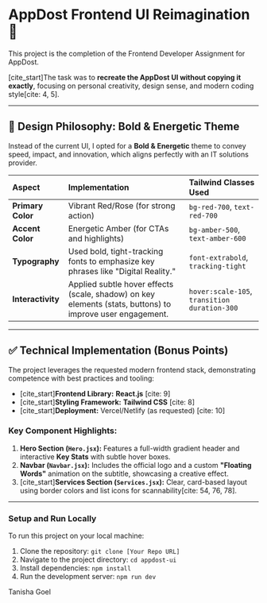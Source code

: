 # AppDost Frontend UI Reimagination 🚀

This project is the completion of the Frontend Developer Assignment for AppDost.

[cite_start]The task was to **recreate the AppDost UI without copying it exactly**, focusing on personal creativity, design sense, and modern coding style[cite: 4, 5].

---

## 🎨 Design Philosophy: Bold & Energetic Theme

Instead of the current UI, I opted for a **Bold & Energetic** theme to convey speed, impact, and innovation, which aligns perfectly with an IT solutions provider.

| Aspect | Implementation | Tailwind Classes Used |
| :--- | :--- | :--- |
| **Primary Color** | Vibrant Red/Rose (for strong action) | `bg-red-700`, `text-red-700` |
| **Accent Color** | Energetic Amber (for CTAs and highlights) | `bg-amber-500`, `text-amber-600` |
| **Typography** | Used bold, tight-tracking fonts to emphasize key phrases like "Digital Reality." | `font-extrabold`, `tracking-tight` |
| **Interactivity** | Applied subtle hover effects (scale, shadow) on key elements (stats, buttons) to improve user engagement. | `hover:scale-105`, `transition duration-300` |

---

## ✅ Technical Implementation (Bonus Points)

The project leverages the requested modern frontend stack, demonstrating competence with best practices and tooling:

* [cite_start]**Frontend Library:** **React.js** [cite: 9]
* [cite_start]**Styling Framework:** **Tailwind CSS** [cite: 8]
* [cite_start]**Deployment:** Vercel/Netlify (as requested) [cite: 10]

### **Key Component Highlights:**

1.  **Hero Section (`Hero.jsx`):** Features a full-width gradient header and interactive **Key Stats** with subtle hover boxes.
2.  **Navbar (`Navbar.jsx`):** Includes the official logo and a custom **"Floating Words"** animation on the subtitle, showcasing a creative effect.
3.  [cite_start]**Services Section (`Services.jsx`):** Clear, card-based layout using border colors and list icons for scannability[cite: 54, 76, 78].

---



### **Setup and Run Locally**

To run this project on your local machine:

1.  Clone the repository: `git clone [Your Repo URL]`
2.  Navigate to the project directory: `cd appdost-ui`
3.  Install dependencies: `npm install`
4.  Run the development server: `npm run dev`




Tanisha Goel

